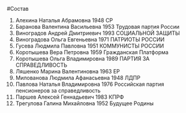 #Состав
1. Алехина Наталья Абрамовна 1948 СР
2. Баранова Валентина Васильевна 1953 Трудовая партия России
3. Виноградов Андрей Дмитриевич 1993 СОЦИАЛЬНОЙ ЗАЩИТЫ
4. Виноградова Ольга Евгеньевна 1971 ПАТРИОТЫ РОССИИ
5. Гусева Людмила Павловна 1951 КОММУНИСТЫ РОССИИ
6. Коротышева Вера Петровна 1959 Гражданская Платформа
7. Коротышева Ольга Владимировна 1989 ПАРТИЯ ЗА СПРАВЕДЛИВОСТЬ
8. Ляшенко Марина Валентиновна 1963 ЕР
9. Милованова Людмила Афанасьевна 1948 ЛДПР
10. Павлова Наталья Владимировна 1976 Российская партия пенсионеров за справедливость
11. Паршев Алексей Геннадьевич 1983 КПРФ
12. Трегулова Галина Михайловна 1952 Будущее Родины
